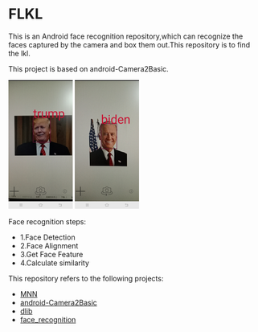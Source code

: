 # FLKL
This is an Android face recognition repository,which can recognize the faces captured by the camera and box them out.This repository is to find the lkl.

This project is based on android-Camera2Basic.

<img src="screenshot/Screenshot_20200802_214043.jpg" height="256"/>
<img src="screenshot/Screenshot_20200802_214736.jpg" height="256"/>

Face recognition steps:
- 1.Face Detection
- 2.Face Alignment
- 3.Get Face Feature
- 4.Calculate similarity

This repository refers to the following projects:
- [MNN](https://github.com/alibaba/MNN)
- [android-Camera2Basic](https://github.com/googlearchive/android-Camera2Basic)
- [dlib](https://github.com/davisking/dlib)
- [face_recognition](https://github.com/ageitgey/face_recognition)
